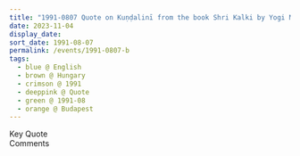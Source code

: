 ```yaml
---
title: "1991-0807 Quote on Kuṇḍalinī from the book Shri Kalki by Yogi Mahajan, Page 21, Budapest, Hungary"
date: 2023-11-04
display_date: 
sort_date: 1991-08-07
permalink: /events/1991-0807-b
tags:
  - blue @ English
  - brown @ Hungary
  - crimson @ 1991
  - deeppink @ Quote
  - green @ 1991-08
  - orange @ Budapest
---
```


<wave-list>
  <list-title color="green" width="75">Key Quote</list-title>
  <list-item color="BlanchedAlmond"  width="200"></list-item>
  <list-item color="Lavender"></list-item>
  <list-item color="BlanchedAlmond"></list-item>
</wave-list>

<br>

<wave-list>
  <list-title color="green" width="75">Comments</list-title>
  <list-item color="BlanchedAlmond"  width="200"></list-item>
  <list-item color="Lavender"></list-item>
  <list-item color="BlanchedAlmond"></list-item>
</wave-list>